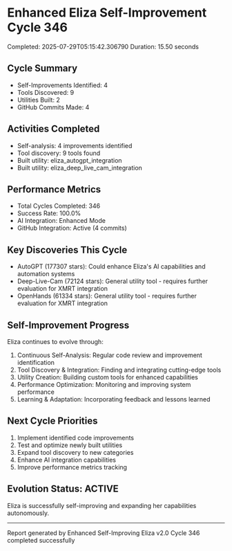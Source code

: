 # Enhanced Eliza Self-Improvement Cycle 346
Completed: 2025-07-29T05:15:42.306790
Duration: 15.50 seconds

## Cycle Summary
- Self-Improvements Identified: 4
- Tools Discovered: 9
- Utilities Built: 2
- GitHub Commits Made: 4

## Activities Completed
- Self-analysis: 4 improvements identified
- Tool discovery: 9 tools found
- Built utility: eliza_autogpt_integration
- Built utility: eliza_deep_live_cam_integration

## Performance Metrics
- Total Cycles Completed: 346
- Success Rate: 100.0%
- AI Integration: Enhanced Mode
- GitHub Integration: Active (4 commits)

## Key Discoveries This Cycle
- AutoGPT (177307 stars): Could enhance Eliza's AI capabilities and automation systems
- Deep-Live-Cam (72124 stars): General utility tool - requires further evaluation for XMRT integration
- OpenHands (61334 stars): General utility tool - requires further evaluation for XMRT integration

## Self-Improvement Progress
Eliza continues to evolve through:
1. Continuous Self-Analysis: Regular code review and improvement identification
2. Tool Discovery & Integration: Finding and integrating cutting-edge tools
3. Utility Creation: Building custom tools for enhanced capabilities
4. Performance Optimization: Monitoring and improving system performance
5. Learning & Adaptation: Incorporating feedback and lessons learned

## Next Cycle Priorities
1. Implement identified code improvements
2. Test and optimize newly built utilities
3. Expand tool discovery to new categories
4. Enhance AI integration capabilities
5. Improve performance metrics tracking

## Evolution Status: ACTIVE
Eliza is successfully self-improving and expanding her capabilities autonomously.

---
Report generated by Enhanced Self-Improving Eliza v2.0
Cycle 346 completed successfully
